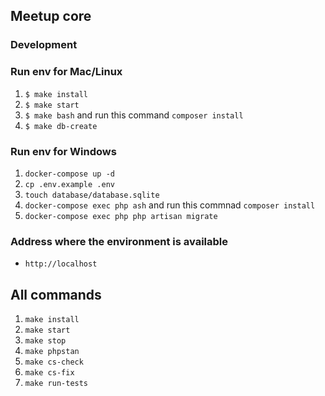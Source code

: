 ## Meetup core

### Development
### Run env for Mac/Linux
1. `$ make install`
2. `$ make start`
3. `$ make bash` and run this command `composer install`
3. `$ make db-create`

### Run env for Windows

1. `docker-compose up -d`
2. `cp .env.example .env`
3. `touch database/database.sqlite`
4. `docker-compose exec php ash` and run this commnad `composer install`
5. `docker-compose exec php php artisan migrate`

### Address where the environment is available
- `http://localhost`
## All commands
1. `make install`
2. `make start`
3. `make stop`
4. `make phpstan`
5. `make cs-check`
6. `make cs-fix`
7. `make run-tests`